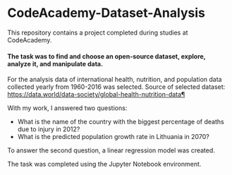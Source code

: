 # CodeAcademy-Dataset-Analysis
This repository contains a project completed during studies at CodeAcademy.

#### The task was to find and choose an open-source dataset, explore, analyze it, and manipulate data.

For the analysis data of international health, nutrition, and population data collected yearly from 1960-2016 was selected.
Source of selected dataset: https://data.world/data-society/global-health-nutrition-data¶

With my work, I answered two questions:
* What is the name of the country with the biggest percentage of deaths due to injury in 2012?
* What is the predicted population growth rate in Lithuania in 2070?

To answer the second question, a linear regression model was created.

The task was completed using the Jupyter Notebook environment.
